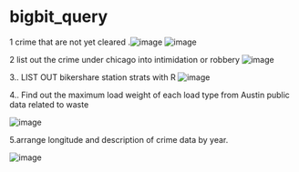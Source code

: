 # bigbit_query
1 crime that are not yet cleared
.![image](https://user-images.githubusercontent.com/100956157/156870162-0af23577-9721-4c50-8414-edb258907984.png)
![image](https://user-images.githubusercontent.com/100956157/156870257-d07f1a42-45f9-4d1c-8679-4770f5bc5cc9.png)

2 list out the crime under chicago into intimidation or robbery
![image](https://user-images.githubusercontent.com/100956157/156870399-f53bc180-a172-4aab-9f8c-73ac9b33190b.png)

3.. LIST OUT bikershare station strats with R
![image](https://user-images.githubusercontent.com/100956157/156887915-ff5628a1-7a74-4c27-b232-b105e8f82cf6.png)

4..	Find out the maximum load weight of each load type from Austin public data related to waste

![image](https://user-images.githubusercontent.com/100956157/156888087-061cb0c4-3fd1-43f0-a83f-cceab1f424e6.png)

5.arrange longitude and description of crime data by year.

![image](https://user-images.githubusercontent.com/100956157/156888214-6c3fc316-f6a8-43f1-be25-8dcbc991686e.png)
